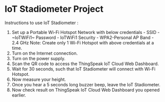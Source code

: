 # IoT Stadiometer Project

Instructions to use IoT Stadiometer :

1.	Set up a Portable Wi-Fi Hotspot Network with below credentials -
SSID           - ~IoTWiFi1~
Password - IoTWiFi1
Security    - WPA2-Personal
AP Band   - 2.4 GHz
Note: Create only 1 Wi-Fi Hotspot with above credentials at a time.
2.	Turn on the Internet connection.
3.	Turn on the power supply.
4.	Scan the QR code to access the ThingSpeak IoT Cloud Web Dashboard.
5.	Wait for 30 seconds, such that IoT Stadiometer will connect with Wi-Fi Hotspot.
6.	Now measure your height.
7.	Once you hear a 5 seconds long buzzer beep, leave the IoT Stadiometer.
8.	Now check result on ThingSpeak IoT Cloud Web Dashboard you opened earlier.

